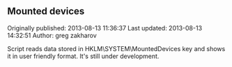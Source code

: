 ## Mounted devices 
Originally published: 2013-08-13 11:36:37 
Last updated: 2013-08-13 14:32:51 
Author: greg zakharov 
 
Script reads data stored in HKLM\\SYSTEM\\MountedDevices key and shows it in user friendly format. It's still under development.